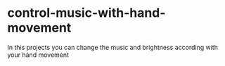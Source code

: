 # control-music-with-hand-movement
In this projects you can change the music and brightness according with your hand movement
